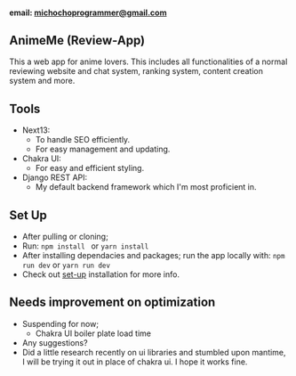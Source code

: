 #### email: michochoprogrammer@gmail.com

## AnimeMe (Review-App)
This a web app for anime lovers. This includes all functionalities of a normal reviewing website and chat system, ranking system, content creation system and more.



## Tools
- Next13:
  - To handle SEO efficiently.
  - For easy management and updating.
- Chakra UI:
  - For easy and efficient styling.
- Django REST API:
  - My default backend framework which I'm most proficient in.

## Set Up
- After pulling or cloning;
- Run:
  ```npm install ``` or
  ```yarn install ```
- After installing dependacies and packages; run the app locally with:
  ```npm run dev``` or
  ```yarn run dev```
- Check out [set-up](https://nextjs.org/learn-pages-router/basics/create-nextjs-app/setup) installation for more info.

## Needs improvement on optimization 
- Suspending for now;
  - Chakra UI boiler plate load time
- Any suggestions?
- Did a little research recently on ui libraries and stumbled upon mantime, I will be trying it out in place of chakra ui.
I hope it works fine.
